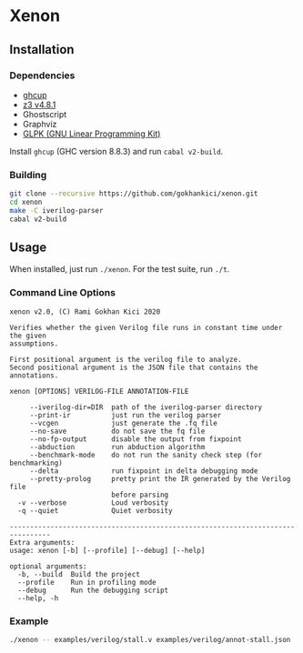 # Xenon

## Installation

### Dependencies

- [ghcup](https://www.haskell.org/ghcup/)
- [z3 v4.8.1](https://github.com/Z3Prover/z3/releases/tag/z3-4.8.1)
- Ghostscript
- Graphviz
- [GLPK (GNU Linear Programming Kit)](https://www.gnu.org/software/glpk/#downloading)

Install `ghcup` (GHC version 8.8.3) and run `cabal v2-build`.

<!--
### Dependencies (old)

- [stack](https://docs.haskellstack.org/en/stable/README/#how-to-install)
- [z3 v4.8.1](https://github.com/Z3Prover/z3/releases/tag/z3-4.8.1)
-->

### Building

```sh
git clone --recursive https://github.com/gokhankici/xenon.git
cd xenon
make -C iverilog-parser
cabal v2-build
```

## Usage

When installed, just run `./xenon`. For the test suite, run `./t`.

### Command Line Options

```
xenon v2.0, (C) Rami Gokhan Kici 2020

Verifies whether the given Verilog file runs in constant time under the given
assumptions.

First positional argument is the verilog file to analyze.
Second positional argument is the JSON file that contains the annotations.

xenon [OPTIONS] VERILOG-FILE ANNOTATION-FILE

     --iverilog-dir=DIR  path of the iverilog-parser directory
     --print-ir          just run the verilog parser
     --vcgen             just generate the .fq file
     --no-save           do not save the fq file
     --no-fp-output      disable the output from fixpoint
     --abduction         run abduction algorithm
     --benchmark-mode    do not run the sanity check step (for benchmarking)
     --delta             run fixpoint in delta debugging mode
     --pretty-prolog     pretty print the IR generated by the Verilog file
                         before parsing
  -v --verbose           Loud verbosity
  -q --quiet             Quiet verbosity

--------------------------------------------------------------------------------
Extra arguments:
usage: xenon [-b] [--profile] [--debug] [--help]

optional arguments:
  -b, --build  Build the project
  --profile    Run in profiling mode
  --debug      Run the debugging script
  --help, -h
```

### Example

```sh
./xenon -- examples/verilog/stall.v examples/verilog/annot-stall.json
```
